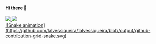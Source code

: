 #### Hi there 👋
<div>
  <a href="https://github.com/lalvessiqueira">
  <img height="180em" src="https://github-readme-stats.vercel.app/api?username=lalvessiqueira&show_icons=true&theme=dracula&include_all_commits=true&count_private=true"/>
  <img height="180em" src="https://github-readme-stats.vercel.app/api/top-langs/?username=lalvessiqueira&layout=compact&langs_count=16&theme=dracula"/>
</div>
![Snake animation](https://github.com/lalvessiqueira/lalvessiqueira/blob/output/github-contribution-grid-snake.svg)
